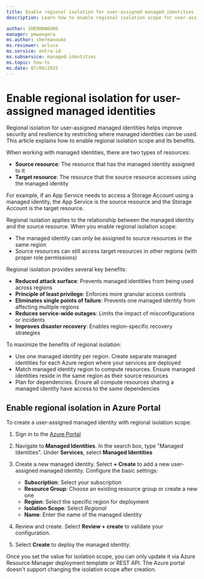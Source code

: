 ```yaml
---
title: Enable regional isolation for user-assigned managed identities
description: Learn how to enable regional isolation scope for user-assigned managed identities to improve security and resilience.

author: SHERMANOUKO
manager: pmwongera
ms.author: shermanouko
ms.reviewer: arluca
ms.service: entra-id
ms.subservice: managed-identities
ms.topic: how-to
ms.date: 07/09/2025
---
```


# Enable regional isolation for user-assigned managed identities

Regional isolation for user-assigned managed identities helps improve security and resilience by restricting where managed identities can be used. This article explains how to enable regional isolation scope and its benefits.

When working with managed identities, there are two types of resources:

- **Source resource**: The resource that has the managed identity assigned to it
- **Target resource**: The resource that the source resource accesses using the managed identity

For example, if an App Service needs to access a Storage Account using a managed identity, the App Service is the source resource and the Storage Account is the target resource.

Regional isolation applies to the relationship between the managed identity and the source resource. When you enable regional isolation scope:

- The managed identity can only be assigned to source resources in the same region
- Source resources can still access target resources in other regions (with proper role permissions)

Regional isolation provides several key benefits:

- **Reduced attack surface**: Prevents managed identities from being used across regions
- **Principle of least privilege**: Enforces more granular access controls
- **Eliminates single points of failure**: Prevents one managed identity from affecting multiple regions
- **Reduces service-wide outages**: Limits the impact of misconfigurations or incidents
- **Improves disaster recovery**: Enables region-specific recovery strategies

To maximize the benefits of regional isolation:

- Use one managed identity per region. Create separate managed identities for each Azure region where your services are deployed
- Match managed identity region to compute resources. Ensure managed identities reside in the same region as their source resources
- Plan for dependencies. Ensure all compute resources sharing a managed identity have access to the same dependencies

## Enable regional isolation in Azure Portal

To create a user-assigned managed identity with regional isolation scope:

1. Sign in to the [Azure Portal](https://portal.azure.com)

1. Navigate to **Managed Identities**. In the search box, type "Managed Identities". Under **Services**, select **Managed Identities**

1. Create a new managed identity. Select **+ Create** to add a new user-assigned managed identity. Configure the basic settings:
    
    - **Subscription**: Select your subscription
    - **Resource Group**: Choose an existing resource group or create a new one
    - **Region**: Select the specific region for deployment
    - **Isolation Scope**: Select *Regional*
    - **Name**: Enter the name of the managed identity

1. Review and create. Select **Review + create** to validate your configuration.

1. Select **Create** to deploy the managed identity.

Once you set the value for isolation scope, you can only update it via Azure Resource Manager deployment template or REST API. The Azure portal doesn't support changing the isolation scope after creation.
